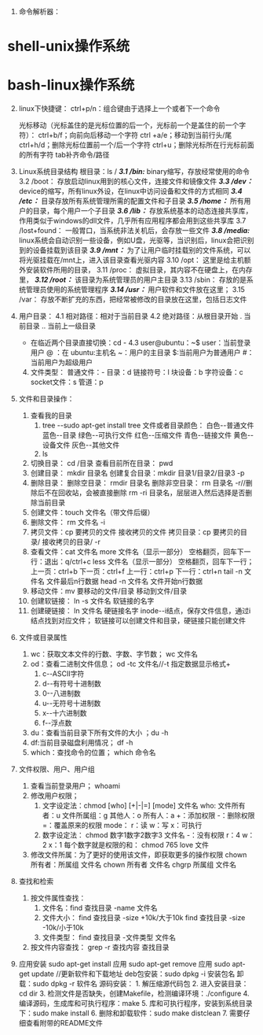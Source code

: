 1. 命令解析器：
# shell-unix操作系统
# bash-linux操作系统
2. linux下快捷键：
            ctrl+p/n：组合键由于选择上一个或者下一个命令

    光标移动（光标盖住的是光标位置的后一个，光标前一个是盖住的前一个字符）：
            ctrl+b/f；向前向后移动一个字符
            ctrl +a/e；移动到当前行头/尾
            ctrl+h/d；删除光标位置前一个/后一个字符
            ctrl+u；删除光标所在行光标前面的所有字符
    tab补齐命令/路径
3. Linux系统目录结构
    根目录：ls /
   ***3.1 /bin:***
   binary缩写，存放经常使用的命令
   3.2 /boot：
   存放启动linux用到的核心文件，连接文件和镜像文件
   ***3.3 /dev：***
   device的缩写，所有linux外设，在linux中访问设备和文件的方式相同
   ***3.4 /etc：***
   目录存放所有系统管理所需的配置文件和子目录
   ***3.5 /home：***
   所有用户的目录，每个用户一个子目录
   ***3.6 /lib：***
   存放系统基本的动态连接共享库，作用类似于windows的dll文件，几乎所有应用程序都会用到这些共享库
   3.7 /lost+found：
   一般胃口，当系统非法关机后，会存放一些文件
   ***3.8 /media:***
   linux系统会自动识别一些设备，例如U盘，光驱等，当识别后，linux会把识别到的设备挂载到该目录
   ***3.9 /mnt：***
   为了让用户临时挂载别的文件系统，可以将光驱挂载在/mnt上，进入该目录查看光驱内容
   3.10 /opt：
   这里是给主机额外安装软件所用的目录，
   3.11 /proc：
   虚拟目录，其内容不在硬盘上，在内存里，
   ***3.12 /root：***
   该目录为系统管理员的用户主目录
   3.13 /sbin：
   存放的是系统管理员使用的系统管理程序
   ***3.14 /usr：***
   用户软件和文件放在这里；
   3.15 /var：
   存放不断扩充的东西，把经常被修改的目录放在这里，包括日志文件
4. 用户目录：
   4.1 相对路径：相对于当前目录
   4.2 绝对路径：从根目录开始
   . 当前目录
   .. 当前上一级目录
   - 在临近两个目录直接切换：cd -
   4.3 user@ubuntu：~$
   user：当前登录用户
   @ ：在
   ubuntu:主机名
   ~：用户的主目录
   $:当前用户为普通用户
   #：当前用户为超级用户
   4. 文件类型：
   普通文件：-
   目录：d
   链接符号：l
   块设备：b
   字符设备：c
   socket文件：s
   管道：p
5. 文件和目录操作：
   1. 查看我的目录
      1. tree --sudo apt-get install tree
      文件或者目录颜色：
      白色--普通文件
      蓝色--目录
      绿色--可执行文件
      红色--压缩文件
      青色--链接文件
      黄色--设备文件
      灰色--其他文件
      2. ls
    2. 切换目录： cd /目录
       查看目前所在目录： pwd
    3. 创建目录： mkdir 目录名
       创建复合目录：mkdir 目录1/目录2/目录3 -p
    4. 删除目录：
       删除空目录： rmdir 目录名
       删除非空目录： rm 目录名 -r//删除后不在回收站，会被直接删除
                    rm -ri 目录名，层层进入然后选择是否删除当前目录
    5. 创建文件：touch 文件名（带文件后缀）
    6. 删除文件： rm 文件名 -i
    7. 拷贝文件：cp 要拷贝的文件 接收拷贝的文件
       拷贝目录：cp 要拷贝的目录/ 接收拷贝的目录/ -r
    8. 查看文件：cat 文件名
                more 文件名（显示一部分） 空格翻页，回车下一行：退出：q/ctrl+c
                less 文件名（显示一部分） 空格翻页，回车下一行；
                上一页：ctrl+b
                下一页：ctrl+f
                上一行：ctrl+p
                下一行：ctrl+n
                tail -n 文件名  文件最后n行数据
                head -n 文件名  文件开始n行数据
    9. 移动文件：mv 要移动的文件/目录 移动到文件/目录
    10. 创建软链接： ln -s 文件名 软链接的名字
    11. 创建硬链接： ln 文件名 硬链接名字
       inode--i结点，保存文件信息，通过i结点找到对应文件；
       软链接可以创建文件和目录，硬链接只能创建文件
6. 文件或目录属性
   1. wc：获取文本文件的行数、字数、字节数； wc 文件名
   2. od：查看二进制文件信息；
        od -tc 文件名//-t 指定数据显示格式+
        1. c--ASCII字符
        2. d--有符号十进制数
        3. 0--八进制数
        4. u--无符号十进制数
        5. x--十六进制数
        6. f--浮点数
    3. du：查看当前目录下所有文件的大小 ；du -h 
    4. df:当前目录磁盘利用情况； df -h
    5. which：查找命令的位置；  which 命令名
7. 文件权限、用户、用户组
   1. 查看当前登录用户；  whoami
   2. 修改用户权限；
      1. 文字设定法：chmod [who] [+|-|=] [mode] 文件名
      who:  文件所有者：u
            文件所属组：g
            其他人：o
            所有人：a
      +：添加权限
      -：删除权限
      =：覆盖原来的权限
      mode：
        r：读
        w：写
        x：可执行
      2. 数字设定法： chmod 数字1数字2数字3 文件名
        -：没有权限
        r：4
        w：2
        x：1
        每个数字就是权限的和： chmod 765 love 文件
   3. 修改文件所属：为了更好的使用该文件，即获取更多的操作权限
    chown 所有者：所属组 文件名
    chown 所有者 文件名
    chgrp 所属组 文件名
8. 查找和检索
   1. 按文件属性查找：
      1. 文件名：find 查找目录 -name 文件名
      2. 文件大小： find 查找目录 -size +10k/大于10k
                   find 查找目录 -size -10k/小于10k
      3. 文件类型： find 查找目录 -文件类型 文件名
   2. 按文件内容查找：
    grep -r 查找内容 查找目录
9. 应用安装
    sudo apt-get install 应用
    sudo apt-get remove 应用
    sudo apt-get update //更新软件和下载地址
    deb包安装：sudo dpkg -i 安装包名
         卸载：sudo dpkg -r 软件名
    源码安装： 1. 解压缩源代码包
              2. 进入安装目录：cd dir
              3. 检测文件是否缺失，创建Makefile，检测编译环境：./configure
              4. 编译源码，生成库和可执行程序：make
              5. 库和可执行程序，安装到系统目录下：sudo make install
              6. 删除和卸载软件：sudo make distclean
              7. 需要仔细查看附带的README文件


      



